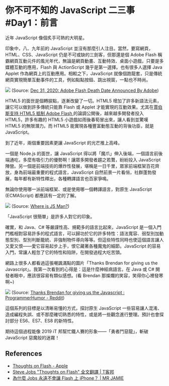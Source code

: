 # 你不可不知的 JavaScript 二三事#Day1：前言

近年 JavaScript 像個炙手可熱的大明星。

印象中，八、九年前的 JavaScript 並沒有那麼引人注目。當然，要寫網頁，HTML、CSS、JavaScript 仍是不可或缺的三劍客，但那還是個 Adobe Flash 稱霸網頁互動元件的風光年代，無論是網頁動畫、互動特效、桌面小遊戲，只要是多媒體互動的應用，Flash 與 ActionScript 幾乎是第一選擇。也有很多人選擇 Java Applet 作為網頁上的互動應用。相較之下，JavaScript 就像個跑龍套，只是傳統網頁實現簡單互動事件的工具，例如點點按鈕、跳出視窗，一點也不時尚。

![](https://fossbytes.com/wp-content/uploads/2017/07/rip-adobe-flash.jpg)
(Source: [Dec 31, 2020: Adobe Flash Death Date Announced By Adobe](https://fossbytes.com/rip-adobe-flash-death-date-31-dec-2020/))

HTML5 的面世是個轉捩點，逐漸改變了一切。HTML5 增加了許多新語法元素，讓它可以做到許多傳統只能靠 Flash 或 Applet 才能實現的互動效果。尤其在[賈伯斯支持 HTML5 抵制 Adobe Flash ]( https://www.apple.com/hotnews/thoughts-on-flash/)的論調公開後，越來越多開發者投入 HTML5，許多有趣的 HTML5 小遊戲如雨後春筍冒出來，讓人看到並驚嘆 HTML5 的無限潛力。而 HTML5 能實現各種豐富動態互動的背後功臣，就是 JavaScript。

到了近年，兩個重要因素更讓 JavaScript 的光芒推上高峰。

一個是 Node.js 的面世，讓 JavaScript 得以將「魔爪」伸入後端，一個語言前後端通吃，多麼有吸引力的優勢啊！讓眾多開發者趨之若鶩，紛紛投入 JavaScript 陣營。另一個是前端技術的爆炸性發展，堪稱是一日千里，眾家前端框架百花齊放，身為前端最重要的程式語言，JavaScript 自然前景一片看俏，社群蓬勃發展，每年都有新特性釋出，各種轉譯語言也百家爭鳴。

無論你使用哪一派前端框架、或是使用哪一個轉譯語言，對原生 JavaScript (ECMAScript) 都應該有一定的了解。

![](http://devhumor.com/content/uploads/images/October2018/baba-ji.png)
(Source: [Where is JS Man?](http://devhumor.com/tags/javascript))

「JavaScript 很簡單」是許多人對它的印象。

確實，和 Java、C# 等嚴謹性高、規範多的語言比起來，JavaScript 是一個入門門檻相對容易許多的程式語言，可以歸功於它的許多特性：語法寬容、弱型別加動態型別、型別判斷籠統、非強制物件導向等等。但這些特性同時也使這個語言讓人又愛又恨——愛它容易起步上手，恨它藏著各種魔鬼的細節。JavaScript 的容易入門，常讓人輕忽了它的特性和陷阱，在開發過程大吃苦頭。

網路上很多人都看過這張嘲諷滿點的圖片「Thanks Brendan for giving us the Javascript」。我第一次看到的心得是：這是什麼神經病語言。在 Java 或 C# 開發者眼中，應該很容易有類似感想。(看 Brendan 那燦爛的笑容，笑得你心裡發寒啊~)

![](https://i.redd.it/rz3o1yibnc511.png)
(Source: [Thanks Brendan for giving us the Javascript : ProgrammerHumor - Reddit](https://www.reddit.com/r/ProgrammerHumor/comments/8srix1/thanks_brendan_for_giving_us_the_javascript/))

這個系列的目標是以清晰易懂的方式，探討原生 JavaScript 一些容易讓人混淆、造成編程失誤、或不那麼確切熟悉的特性，或是將一些觀念進行整理。預計也會探討部分 ES6、ES7、ES8 的新特性。

期待這個過程能像 2019 iT 邦幫忙鐵人賽的形象——「勇者鬥惡龍」，斬破 JavaScript 惡魔般的迷霧！

## References
* [Thoughts on Flash - Apple](https://www.apple.com/hotnews/thoughts-on-flash/)
* [Steve Jobs "Thoughts on Flash" 全文翻譯 | T客邦](https://www.techbang.com/posts/2405-steve-jobs-thoughts-on-flash-full-translation)
* [為什麼 Jobs 永遠不會讓 Flash 上 iPhone？ | MR JAMIE](http://mrjamie.cc/2010/04/30/why-jobs-will-never-allow-flash-on-iphone/)

